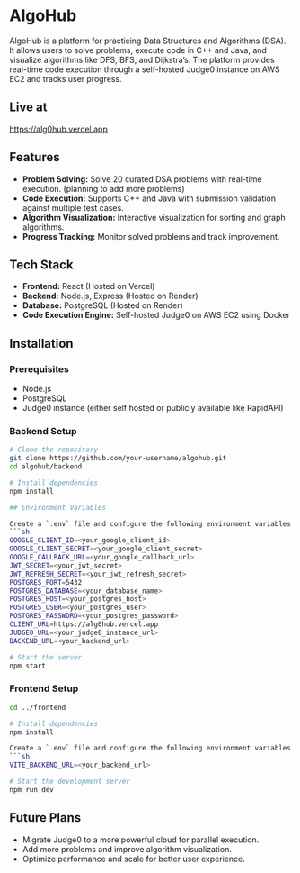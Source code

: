 # AlgoHub

AlgoHub is a platform for practicing Data Structures and Algorithms (DSA). It allows users to solve problems, execute code in C++ and Java, and visualize algorithms like DFS, BFS, and Dijkstra’s. The platform provides real-time code execution through a self-hosted Judge0 instance on AWS EC2 and tracks user progress.

## Live at
https://alg0hub.vercel.app

## Features

- **Problem Solving:** Solve 20 curated DSA problems with real-time execution. (planning to add more problems)
- **Code Execution:** Supports C++ and Java with submission validation against multiple test cases.
- **Algorithm Visualization:** Interactive visualization for sorting and graph algorithms.
- **Progress Tracking:** Monitor solved problems and track improvement.

## Tech Stack

- **Frontend:** React (Hosted on Vercel)
- **Backend:** Node.js, Express (Hosted on Render)
- **Database:** PostgreSQL (Hosted on Render)
- **Code Execution Engine:** Self-hosted Judge0 on AWS EC2 using Docker

## Installation

### Prerequisites
- Node.js
- PostgreSQL
- Judge0 instance (either self hosted or publicly available like RapidAPI)

### Backend Setup
```sh
# Clone the repository
git clone https://github.com/your-username/algohub.git
cd algohub/backend

# Install dependencies
npm install

## Environment Variables

Create a `.env` file and configure the following environment variables:
```sh
GOOGLE_CLIENT_ID=<your_google_client_id>
GOOGLE_CLIENT_SECRET=<your_google_client_secret>
GOOGLE_CALLBACK_URL=<your_google_callback_url>
JWT_SECRET=<your_jwt_secret>
JWT_REFRESH_SECRET=<your_jwt_refresh_secret>
POSTGRES_PORT=5432
POSTGRES_DATABASE=<your_database_name>
POSTGRES_HOST=<your_postgres_host>
POSTGRES_USER=<your_postgres_user>
POSTGRES_PASSWORD=<your_postgres_password>
CLIENT_URL=https://alg0hub.vercel.app
JUDGE0_URL=<your_judge0_instance_url>
BACKEND_URL=<your_backend_url>

# Start the server
npm start
```

### Frontend Setup
```sh
cd ../frontend

# Install dependencies
npm install

Create a `.env` file and configure the following environment variables:
```sh
VITE_BACKEND_URL=<your_backend_url>

# Start the development server
npm run dev
```

## Future Plans

- Migrate Judge0 to a more powerful cloud for parallel execution.
- Add more problems and improve algorithm visualization.
- Optimize performance and scale for better user experience.
